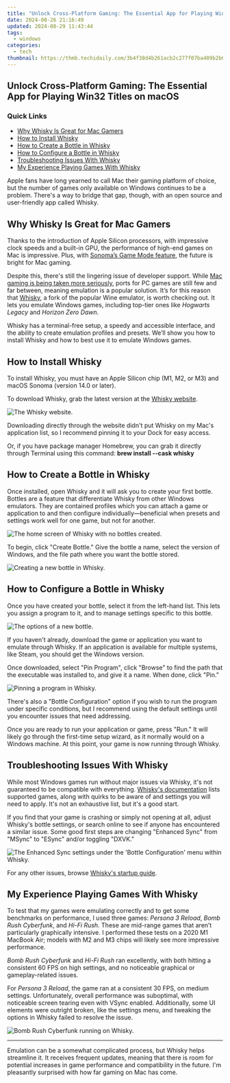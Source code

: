 ```yaml
---
title: "Unlock Cross-Platform Gaming: The Essential App for Playing Win32 Titles on macOS"
date: 2024-08-26 21:16:49
updated: 2024-08-29 11:43:44
tags:
  - windows
categories:
  - tech
thumbnail: https://thmb.techidaily.com/3b4f38d4b261acb2c277f07ba409b2b6a3f82798b238b26870bf6daec55fc8dc.jpg
---
```


## Unlock Cross-Platform Gaming: The Essential App for Playing Win32 Titles on macOS

### Quick Links

* [Why Whisky Is Great for Mac Gamers](https://extra-resources.techidaily.com/the-ultimate-step-by-step-for-adding-a-link-in-your-tiktok-bios/)
* [How to Install Whisky](https://instagram-videos.techidaily.com/updated-in-2024-discover-10-leading-online-video-editors-android-pc/)
* [How to Create a Bottle in Whisky](https://screen-mirror.techidaily.com/how-can-vivo-x-fold-2mirror-share-to-pc-drfone-by-drfone-android/)
* [How to Configure a Bottle in Whisky](https://article-tips.techidaily.com/2024-approved-behind-the-brand-pewdiepies-financial-figures-unveiled/)
* [Troubleshooting Issues With Whisky](https://iphone-location.techidaily.com/a-full-review-for-itools-virtual-location-and-top-5-alternatives-for-apple-iphone-seipad-drfone-by-drfone-virtual-ios/)
* [My Experience Playing Games With Whisky](https://tiktok-clips.techidaily.com/2024-approved-ultimate-list-top-10-stand-out-tikfilters-for-creators/)

 Apple fans have long yearned to call Mac their gaming platform of choice, but the number of games only available on Windows continues to be a problem. There's a way to bridge that gap, though, with an open source and user-friendly app called Whisky.

##  Why Whisky Is Great for Mac Gamers

 Thanks to the introduction of Apple Silicon processors, with impressive clock speeds and a built-in GPU, the performance of high-end games on Mac is impressive. Plus, with [Sonoma’s Game Mode feature](https://android-location-track.techidaily.com/in-2024-top-5-tracking-apps-to-track-vivo-y17s-without-them-knowing-drfone-by-drfone-virtual-android/), the future is bright for Mac gaming.

 Despite this, there's still the lingering issue of developer support. While [Mac gaming is being taken more seriously](https://fox-helps.techidaily.com/best-asmr-microphones-with-amazing-performance-and-affordable-price-for-2024/), ports for PC games are still few and far between, meaning emulation is a popular solution. It’s for this reason that [Whisky](https://getwhisky.app/), a fork of the popular Wine emulator, is worth checking out. It lets you emulate Windows games, including top-tier ones like _Hogwarts Legacy_ and _Horizon Zero Dawn_.

 Whisky has a terminal-free setup, a speedy and accessible interface, and the ability to create emulation profiles and presets. We’ll show you how to install Whisky and how to best use it to emulate Windows games.

##  How to Install Whisky

 To install Whisky, you must have an Apple Silicon chip (M1, M2, or M3) and macOS Sonoma (version 14.0 or later).

 To download Whisky, grab the latest version at the [Whisky website](https://getwhisky.app/).

![The Whisky website.](https://static1.howtogeekimages.com/wordpress/wp-content/uploads/2024/04/screenshot-2024-04-05-at-6-00-26-am.png) 

 Downloading directly through the website didn't put Whisky on my Mac's application list, so I recommend pinning it to your Dock for easy access.

 Or, if you have package manager Homebrew, you can grab it directly through Terminal using this command: **brew install --cask whisky** 

##  How to Create a Bottle in Whisky

 Once installed, open Whisky and it will ask you to create your first bottle. Bottles are a feature that differentiate Whisky from other Windows emulators. They are contained profiles which you can attach a game or application to and then configure individually—beneficial when presets and settings work well for one game, but not for another.

![The home screen of Whisky with no bottles created.](https://static1.howtogeekimages.com/wordpress/wp-content/uploads/2024/04/1-2.png) 

 To begin, click "Create Bottle." Give the bottle a name, select the version of Windows, and the file path where you want the bottle stored.

![Creating a new bottle in Whisky.](https://static1.howtogeekimages.com/wordpress/wp-content/uploads/2024/04/2-2.png) 

##  How to Configure a Bottle in Whisky

 Once you have created your bottle, select it from the left-hand list. This lets you assign a program to it, and to manage settings specific to this bottle.

![The options of a new bottle.](https://static1.howtogeekimages.com/wordpress/wp-content/uploads/2024/04/screenshot-2024-04-08-at-10-21-27-pm.png) 

 If you haven't already, download the game or application you want to emulate through Whisky. If an application is available for multiple systems, like Steam, you should get the Windows version.

 Once downloaded, select "Pin Program", click "Browse" to find the path that the executable was installed to, and give it a name. When done, click "Pin."

![Pinning a program in Whisky.](https://static1.howtogeekimages.com/wordpress/wp-content/uploads/2024/04/3.png) 

 There's also a "Bottle Configuration" option if you wish to run the program under specific conditions, but I recommend using the default settings until you encounter issues that need addressing.

 Once you are ready to run your application or game, press "Run." It will likely go through the first-time setup wizard, as it normally would on a Windows machine. At this point, your game is now running through Whisky.

##  Troubleshooting Issues With Whisky

 While most Windows games run without major issues via Whisky, it's not guaranteed to be compatible with everything. [Whisky's documentation](https://docs.getwhisky.app/game-support/index.html) lists supported games, along with quirks to be aware of and settings you will need to apply. It's not an exhaustive list, but it's a good start.

 If you find that your game is crashing or simply not opening at all, adjust Whisky's bottle settings, or search online to see if anyone has encountered a similar issue. Some good first steps are changing "Enhanced Sync" from "MSync" to "ESync" and/or toggling "DXVK."

![The Enhanced Sync settings under the 'Bottle Configuration' menu within Whisky.](https://static1.howtogeekimages.com/wordpress/wp-content/uploads/2024/04/5-4.png) 

 For any other issues, browse [Whisky's startup guide](https://docs.getwhisky.app/guide.html).

##  My Experience Playing Games With Whisky

 To test that my games were emulating correctly and to get some benchmarks on performance, I used three games: _Persona 3 Reload_, _Bomb Rush Cyberfunk_, and _Hi-Fi Rush_. These are mid-range games that aren’t particularly graphically intensive. I performed these tests on a 2020 M1 MacBook Air; models with M2 and M3 chips will likely see more impressive performance.

_Bomb Rush Cyberfunk_ and _Hi-Fi Rush_ ran excellently, with both hitting a consistent 60 FPS on high settings, and no noticeable graphical or gameplay-related issues.

 For _Persona 3 Reload_, the game ran at a consistent 30 FPS, on medium settings. Unfortunately, overall performance was suboptimal, with noticeable screen tearing even with VSync enabled. Additionally, some UI elements were outright broken, like the settings menu, and tweaking the options in Whisky failed to resolve the issue.

![Bomb Rush Cyberfunk running on Whisky.](https://static1.howtogeekimages.com/wordpress/wp-content/uploads/2024/04/screenshot-2024-04-12-at-12-05-36-am.png) 

---

 Emulation can be a somewhat complicated process, but Whisky helps streamline it. It receives frequent updates, meaning that there is room for potential increases in game performance and compatibility in the future. I'm pleasantly surprised with how far gaming on Mac has come.

<ins class="adsbygoogle"
     style="display:block"
     data-ad-format="autorelaxed"
     data-ad-client="ca-pub-7571918770474297"
     data-ad-slot="1223367746"></ins>



<ins class="adsbygoogle"
     style="display:block"
     data-ad-client="ca-pub-7571918770474297"
     data-ad-slot="8358498916"
     data-ad-format="auto"
     data-full-width-responsive="true"></ins>
